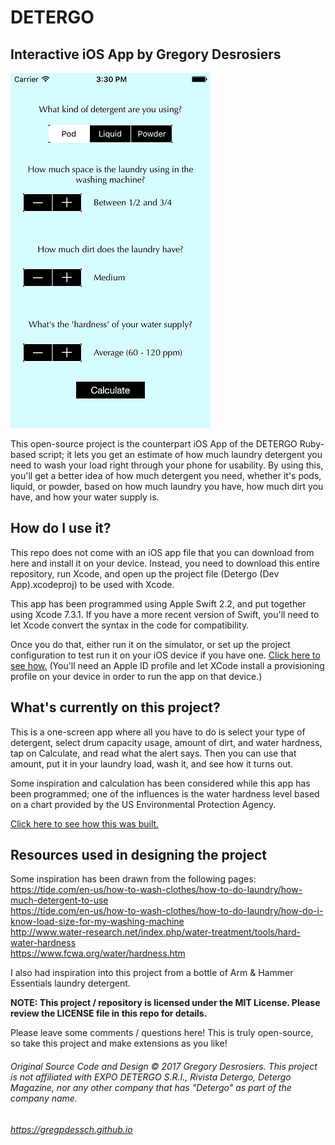 # DETERGO
## Interactive iOS App by Gregory Desrosiers

![DETERGO iOS App](detergo-ios.png)

This open-source project is the counterpart iOS App of the DETERGO Ruby-based script; it lets you get an estimate of how much laundry detergent you need to wash your load right through your phone for usability. By using this, you'll get a better idea of how much detergent you need, whether it's pods, liquid, or powder, based on how much laundry you have, how much dirt you have, and how your water supply is.

## How do I use it?

This repo does not come with an iOS app file that you can download from here and install it on your device. Instead, you need to download this entire repository, run Xcode, and open up the project file (Detergo (Dev App).xcodeproj) to be used with Xcode.

This app has been programmed using Apple Swift 2.2, and put together using Xcode 7.3.1. If you have a more recent version of Swift, you'll need to let Xcode convert the syntax in the code for compatibility.

Once you do that, either run it on the simulator, or set up the project configuration to test run it on your iOS device if you have one. [Click here to see how.](https://developer.apple.com/library/content/documentation/IDEs/Conceptual/AppDistributionGuide/TestingYouriOSApp/TestingYouriOSApp.html) (You'll need an Apple ID profile and let XCode install a provisioning profile on your device in order to run the app on that device.)


## What's currently on this project?

This is a one-screen app where all you have to do is select your type of detergent, select drum capacity usage, amount of dirt, and water hardness, tap on Calculate, and read what the alert says. Then you can use that amount, put it in your laundry load, wash it, and see how it turns out.

Some inspiration and calculation has been considered while this app has been programmed; one of the influences is the water hardness level based on a chart provided by the US Environmental Protection Agency.

[Click here to see how this was built.](http://gregpdessch.github.io/blogs/detergo.html)

## Resources used in designing the project
Some inspiration has been drawn from the following pages:  
https://tide.com/en-us/how-to-wash-clothes/how-to-do-laundry/how-much-detergent-to-use  
https://tide.com/en-us/how-to-wash-clothes/how-to-do-laundry/how-do-i-know-load-size-for-my-washing-machine  
http://www.water-research.net/index.php/water-treatment/tools/hard-water-hardness  
https://www.fcwa.org/water/hardness.htm  

I also had inspiration into this project from a bottle of Arm & Hammer Essentials laundry detergent.


**NOTE: This project / repository is licensed under the MIT License. Please review the LICENSE file in this repo for details.**

Please leave some comments / questions here! This is truly open-source, so take this project and make extensions as you like!

###### Original Source Code and Design © 2017 Gregory Desrosiers. This project is not affiliated with EXPO DETERGO S.R.I., Rivista Detergo, Detergo Magazine, nor any other company that has "Detergo" as part of the company name.
###### https://gregpdessch.github.io
